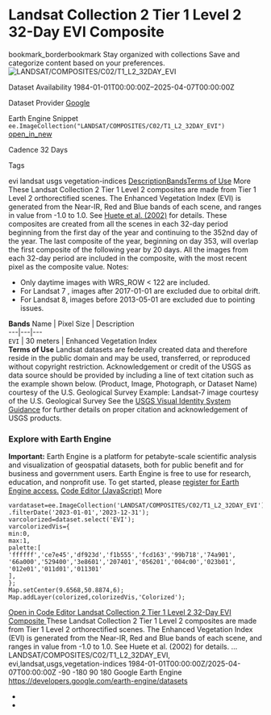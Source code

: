  
#  Landsat Collection 2 Tier 1 Level 2 32-Day EVI Composite 
bookmark_borderbookmark Stay organized with collections  Save and categorize content based on your preferences.
![LANDSAT/COMPOSITES/C02/T1_L2_32DAY_EVI](https://developers.google.com/earth-engine/datasets/images/LANDSAT/LANDSAT_COMPOSITES_C02_T1_L2_32DAY_EVI_sample.png) 

Dataset Availability
    1984-01-01T00:00:00Z–2025-04-07T00:00:00Z 

Dataset Provider
     [ Google ](https://earthengine.google.com) 

Earth Engine Snippet
     `    ee.ImageCollection("LANDSAT/COMPOSITES/C02/T1_L2_32DAY_EVI")   ` [ open_in_new ](https://code.earthengine.google.com/?scriptPath=Examples:Datasets/LANDSAT/LANDSAT_COMPOSITES_C02_T1_L2_32DAY_EVI) 

Cadence
    32 Days 

Tags
    
evi
landsat
usgs
vegetation-indices
[Description](https://developers.google.com/earth-engine/datasets/catalog/LANDSAT_COMPOSITES_C02_T1_L2_32DAY_EVI#description)[Bands](https://developers.google.com/earth-engine/datasets/catalog/LANDSAT_COMPOSITES_C02_T1_L2_32DAY_EVI#bands)[Terms of Use](https://developers.google.com/earth-engine/datasets/catalog/LANDSAT_COMPOSITES_C02_T1_L2_32DAY_EVI#terms-of-use) More
These Landsat Collection 2 Tier 1 Level 2 composites are made from Tier 1 Level 2 orthorectified scenes.
The Enhanced Vegetation Index (EVI) is generated from the Near-IR, Red and Blue bands of each scene, and ranges in value from -1.0 to 1.0. See [Huete et al. (2002)](https://www.sciencedirect.com/science/article/pii/S0034425702000962) for details.
These composites are created from all the scenes in each 32-day period beginning from the first day of the year and continuing to the 352nd day of the year. The last composite of the year, beginning on day 353, will overlap the first composite of the following year by 20 days. All the images from each 32-day period are included in the composite, with the most recent pixel as the composite value.
Notes:
  * Only daytime images with WRS_ROW < 122 are included.
  * For Landsat 7 , images after 2017-01-01 are excluded due to orbital drift.
  * For Landsat 8, images before 2013-05-01 are excluded due to pointing issues.


**Bands**
Name | Pixel Size | Description  
---|---|---  
`EVI` |  30 meters  | Enhanced Vegetation Index  
**Terms of Use**
Landsat datasets are federally created data and therefore reside in the public domain and may be used, transferred, or reproduced without copyright restriction.
Acknowledgement or credit of the USGS as data source should be provided by including a line of text citation such as the example shown below.
(Product, Image, Photograph, or Dataset Name) courtesy of the U.S. Geological Survey
Example: Landsat-7 image courtesy of the U.S. Geological Survey
See the [USGS Visual Identity System Guidance](https://www.usgs.gov/information-policies-and-instructions/usgs-visual-identity-system) for further details on proper citation and acknowledgement of USGS products.
### Explore with Earth Engine
**Important:** Earth Engine is a platform for petabyte-scale scientific analysis and visualization of geospatial datasets, both for public benefit and for business and government users. Earth Engine is free to use for research, education, and nonprofit use. To get started, please [register for Earth Engine access.](https://console.cloud.google.com/earth-engine)
[Code Editor (JavaScript)](https://developers.google.com/earth-engine/datasets/catalog/LANDSAT_COMPOSITES_C02_T1_L2_32DAY_EVI#code-editor-javascript-sample) More
```
vardataset=ee.ImageCollection('LANDSAT/COMPOSITES/C02/T1_L2_32DAY_EVI')
.filterDate('2023-01-01','2023-12-31');
varcolorized=dataset.select('EVI');
varcolorizedVis={
min:0,
max:1,
palette:[
'ffffff','ce7e45','df923d','f1b555','fcd163','99b718','74a901',
'66a000','529400','3e8601','207401','056201','004c00','023b01',
'012e01','011d01','011301'
],
};
Map.setCenter(9.6568,50.8874,6);
Map.addLayer(colorized,colorizedVis,'Colorized');
```
[ Open in Code Editor ](https://code.earthengine.google.com/?scriptPath=Examples:Datasets/LANDSAT/LANDSAT_COMPOSITES_C02_T1_L2_32DAY_EVI)
[ Landsat Collection 2 Tier 1 Level 2 32-Day EVI Composite ](https://developers.google.com/earth-engine/datasets/catalog/LANDSAT_COMPOSITES_C02_T1_L2_32DAY_EVI)
These Landsat Collection 2 Tier 1 Level 2 composites are made from Tier 1 Level 2 orthorectified scenes. The Enhanced Vegetation Index (EVI) is generated from the Near-IR, Red and Blue bands of each scene, and ranges in value from -1.0 to 1.0. See Huete et al. (2002) for details. …
LANDSAT/COMPOSITES/C02/T1_L2_32DAY_EVI, evi,landsat,usgs,vegetation-indices 
1984-01-01T00:00:00Z/2025-04-07T00:00:00Z
-90 -180 90 180 
Google Earth Engine
https://developers.google.com/earth-engine/datasets
  * [ ](https://doi.org/https://earthengine.google.com)
  * [ ](https://doi.org/https://developers.google.com/earth-engine/datasets/catalog/LANDSAT_COMPOSITES_C02_T1_L2_32DAY_EVI)


